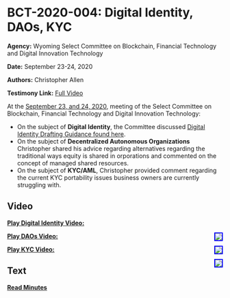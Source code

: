 # BCT-2020-004: Digital Identity, DAOs, KYC

**Agency:** Wyoming Select Committee on Blockchain, Financial Technology and Digital Innovation Technology

**Date:** September 23-24, 2020

**Authors:** Christopher Allen

**Testimony Link:** [Full Video](https://www.youtube.com/watch?v=jP0UbeABWPo)

At the [September 23, and 24, 2020](https://wyoleg.gov/InterimCommittee/2020/S19-20200923MeetingMinutes.pdf), meeting of the Select Committee on Blockchain, Financial Technology and Digital Innovation Technology:
* On the subject of **Digital Identity**, the Committee discussed [Digital Identity Drafting Guidance found here](https://wyoleg.gov/InterimCommittee/2020/S19-202009233-01DigitalIdentityDraftingGuidance.pdf). 
* On the subject of **Decentralized Autonomous Organizations** Christopher shared his advice regarding alternatives regarding the traditional ways equity is shared in orporations and commented on the concept of managed shared resources. 
* On the subject of **KYC/AML**, Christopher provided comment regarding the current KYC portability issues business owners are currently struggling with.

## Video

<a href="https://www.youtube.com/watch?v=jP0UbeABWPo&t=8585s"><b>Play Digital Identity Video:</b></a>

<a href="https://www.youtube.com/watch?v=jP0UbeABWPo&t=8585s"><img src="https://img.youtube.com/vi/jP0UbeABWPo/hqdefault.jpg" style="float: right; border: 2px solid blue"></a>

<a href="https://www.youtube.com/watch?v=jP0UbeABWPo&t=1330s"><b>Play DAOs Video:</b></a>

<a href="https://www.youtube.com/watch?v=jP0UbeABWPo&t=1330s"><img src="https://img.youtube.com/vi/jP0UbeABWPo/hqdefault.jpg" style="float: right; border: 2px solid blue"></a>

<a href="https://www.youtube.com/watch?v=jP0UbeABWPo&t=5345s"><b>Play KYC Video:</b></a>

<a href="https://www.youtube.com/watch?v=jP0UbeABWPo&t=5345s"><img src="https://img.youtube.com/vi/jP0UbeABWPo/hqdefault.jpg" style="float: right; border: 2px solid blue"></a>

## Text

<a href="https://wyoleg.gov/InterimCommittee/2020/S19-20200923MeetingMinutes.pdf"><b>Read Minutes</b></a>

